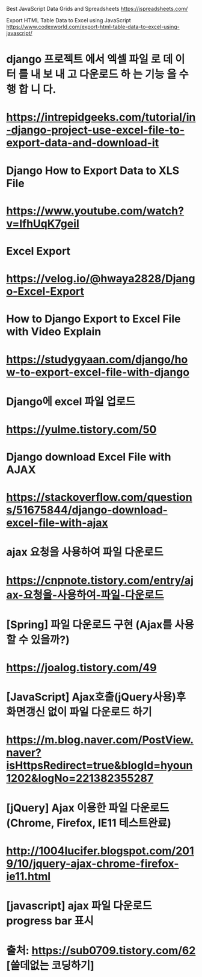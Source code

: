 Best JavaScript Data Grids and Spreadsheets
https://jspreadsheets.com/

Export HTML Table Data to Excel using JavaScript
https://www.codexworld.com/export-html-table-data-to-excel-using-javascript/

# django 프로젝트 에서 엑셀 파일 로 데 이 터 를 내 보 내 고 다운로드 하 는 기능 을 수행 합 니 다.
# https://intrepidgeeks.com/tutorial/in-django-project-use-excel-file-to-export-data-and-download-it

# Django How to Export Data to XLS File
# https://www.youtube.com/watch?v=IfhUqK7geiI

# Excel Export
# https://velog.io/@hwaya2828/Django-Excel-Export

# How to Django Export to Excel File with Video Explain
# https://studygyaan.com/django/how-to-export-excel-file-with-django

# Django에 excel 파일 업로드
# https://yulme.tistory.com/50

# Django download Excel File with AJAX
# https://stackoverflow.com/questions/51675844/django-download-excel-file-with-ajax

# ajax 요청을 사용하여 파일 다운로드
# https://cnpnote.tistory.com/entry/ajax-요청을-사용하여-파일-다운로드

# [Spring] 파일 다운로드 구현 (Ajax를 사용할 수 있을까?)
# https://joalog.tistory.com/49

# [JavaScript] Ajax호출(jQuery사용)후 화면갱신 없이 파일 다운로드 하기
# https://m.blog.naver.com/PostView.naver?isHttpsRedirect=true&blogId=hyoun1202&logNo=221382355287

# [jQuery] Ajax 이용한 파일 다운로드 (Chrome, Firefox, IE11 테스트완료)
# http://1004lucifer.blogspot.com/2019/10/jquery-ajax-chrome-firefox-ie11.html

# [javascript] ajax 파일 다운로드 progress bar 표시
# 출처: https://sub0709.tistory.com/62 [쓸데없는 코딩하기]